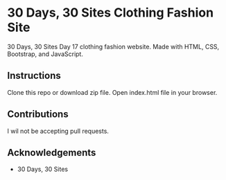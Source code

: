 # 30 Days, 30 Sites Clothing Fashion Site
30 Days, 30 Sites Day 17 clothing fashion website. Made with HTML, CSS, Bootstrap, and JavaScript.

## Instructions
Clone this repo or download zip file. Open index.html file in your browser.

## Contributions
I wil not be accepting pull requests.

## Acknowledgements 
* 30 Days, 30 Sites